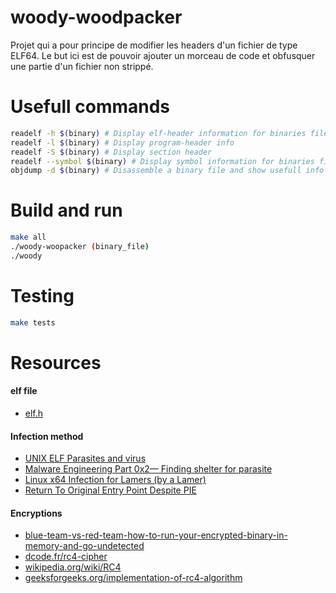 # woody-woodpacker
Projet qui a pour principe de modifier les headers d'un fichier de type ELF64. Le but ici est de pouvoir ajouter un morceau de code et obfusquer une partie d'un fichier non strippé.

# Usefull commands
```bash
readelf -h $(binary) # Display elf-header information for binaries files
readelf -l $(binary) # Display program-header info
readelf -S $(binary) # Display section header
readelf --symbol $(binary) # Display symbol information for binaries files
objdump -d $(binary) # Disassemble a binary file and show usefull info
```

# Build and run
```bash
make all
./woody-woopacker (binary_file)
./woody
```

# Testing
```bash
make tests
```

# Resources
#### elf file
* [elf.h](https://code.woboq.org/linux/include/elf.h.html)


#### Infection method
* [UNIX ELF Parasites and virus](https://ivanlef0u.fr/repo/madchat/vxdevl/vdat/tuunix02.htm)
* [Malware Engineering Part 0x2— Finding shelter for parasite](https://medium.com/analytics-vidhya/malware-engineering-part-0x2-finding-shelter-for-parasite-751145dd18d0)
* [Linux x64 Infection for Lamers (by a Lamer)](https://vx-underground.org/archive/VxHeaven/lib/vjp01.html)
* [Return To Original Entry Point Despite PIE](https://tmpout.sh/1/11.html)

#### Encryptions
* [blue-team-vs-red-team-how-to-run-your-encrypted-binary-in-memory-and-go-undetected](https://www.redtimmy.com/blue-team-vs-red-team-how-to-run-your-encrypted-binary-in-memory-and-go-undetected/)
* [dcode.fr/rc4-cipher](https://www.dcode.fr/rc4-cipher)
* [wikipedia.org/wiki/RC4](https://fr.wikipedia.org/wiki/RC4)
* [geeksforgeeks.org/implementation-of-rc4-algorithm](https://www.geeksforgeeks.org/implementation-of-rc4-algorithm/)
